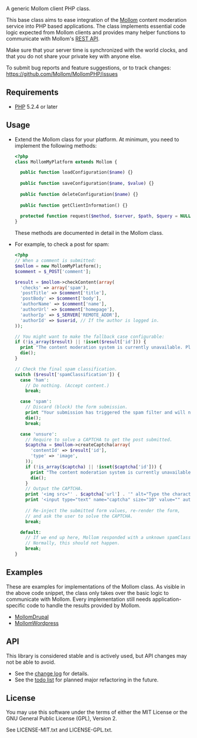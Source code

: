 A generic Mollom client PHP class.

This base class aims to ease integration of the [Mollom](http://mollom.com) content moderation service into PHP based applications.  The class implements essential code logic expected from Mollom clients and provides many helper functions to communicate with Mollom's [REST API](http://mollom.com/api).

Make sure that your server time is synchronized with the world clocks, and that you do not share your private key with anyone else.

To submit bug reports and feature suggestions, or to track changes:
  https://github.com/Mollom/MollomPHP/issues


## Requirements

* [PHP](http://php.net) 5.2.4 or later


## Usage

* Extend the Mollom class for your platform.  At minimum, you need to implement the following methods:

    ```php
    <?php
    class MollomMyPlatform extends Mollom {

      public function loadConfiguration($name) {}
      
      public function saveConfiguration($name, $value) {}
      
      public function deleteConfiguration($name) {}
      
      public function getClientInformation() {}
      
      protected function request($method, $server, $path, $query = NULL, array $headers = array()) {}
    }
    ```

    These methods are documented in detail in the Mollom class.

* For example, to check a post for spam:

    ```php
    <?php
    // When a comment is submitted:
    $mollom = new MollomMyPlatform();
    $comment = $_POST['comment'];

    $result = $mollom->checkContent(array(
      'checks' => array('spam'),
      'postTitle' => $comment['title'],
      'postBody' => $comment['body'],
      'authorName' => $comment['name'],
      'authorUrl' => $comment['homepage'],
      'authorIp' => $_SERVER['REMOTE_ADDR'],
      'authorId' => $userid, // If the author is logged in.
    ));
    
    // You might want to make the fallback case configurable:
    if (!is_array($result) || !isset($result['id'])) {
      print "The content moderation system is currently unavailable. Please try again later.";
      die();
    }
    
    // Check the final spam classification.
    switch ($result['spamClassification']) {
      case 'ham':
        // Do nothing. (Accept content.)
        break;
    
      case 'spam':
        // Discard (block) the form submission.
        print "Your submission has triggered the spam filter and will not be accepted.";
        die();
        break;
    
      case 'unsure':
        // Require to solve a CAPTCHA to get the post submitted.
        $captcha = $mollom->createCaptcha(array(
          'contentId' => $result['id'],
          'type' => 'image',
        ));
        if (!is_array($captcha) || !isset($captcha['id'])) {
          print "The content moderation system is currently unavailable. Please try again later.";
          die();
        }
        // Output the CAPTCHA.
        print '<img src="' . $captcha['url'] . '" alt="Type the characters you see in this picture." />';
        print '<input type="text" name="captcha" size="10" value="" autocomplete="off" />';
        
        // Re-inject the submitted form values, re-render the form,
        // and ask the user to solve the CAPTCHA.
        break;
    
      default:
        // If we end up here, Mollom responded with a unknown spamClassification.
        // Normally, this should not happen.
        break;
    }
    ```


## Examples

These are examples for implementations of the Mollom class.  As visible in the above code snippet, the class only takes over the basic logic to communicate with Mollom.  Every implementation still needs application-specific code to handle the results provided by Mollom.

* [MollomDrupal](http://drupalcode.org/project/mollom.git/blob/refs/heads/7.x-2.x:/mollom.drupal.inc)
* [MollomWordpress](https://github.com/netsensei/WP-Mollom/blob/master/includes/mollom.wordpress.inc)

## API

This library is considered stable and is actively used, but API changes may not be able to avoid.

* See the [change log](CHANGELOG.md) for details.
* See the [todo list](TODO.md) for planned major refactoring in the future.

## License

You may use this software under the terms of either the MIT License or the
GNU General Public License (GPL), Version 2.

See LICENSE-MIT.txt and LICENSE-GPL.txt.

